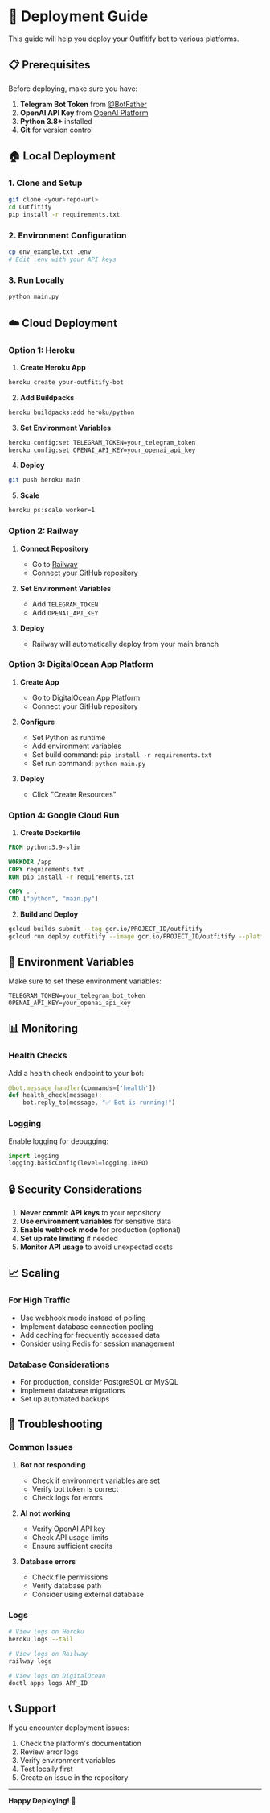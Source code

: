 # 🚀 Deployment Guide

This guide will help you deploy your Outfitify bot to various platforms.

## 📋 Prerequisites

Before deploying, make sure you have:

1. **Telegram Bot Token** from [@BotFather](https://t.me/botfather)
2. **OpenAI API Key** from [OpenAI Platform](https://platform.openai.com/api-keys)
3. **Python 3.8+** installed
4. **Git** for version control

## 🏠 Local Deployment

### 1. **Clone and Setup**
```bash
git clone <your-repo-url>
cd Outfitify
pip install -r requirements.txt
```

### 2. **Environment Configuration**
```bash
cp env_example.txt .env
# Edit .env with your API keys
```

### 3. **Run Locally**
```bash
python main.py
```

## ☁️ Cloud Deployment

### **Option 1: Heroku**

1. **Create Heroku App**
```bash
heroku create your-outfitify-bot
```

2. **Add Buildpacks**
```bash
heroku buildpacks:add heroku/python
```

3. **Set Environment Variables**
```bash
heroku config:set TELEGRAM_TOKEN=your_telegram_token
heroku config:set OPENAI_API_KEY=your_openai_api_key
```

4. **Deploy**
```bash
git push heroku main
```

5. **Scale**
```bash
heroku ps:scale worker=1
```

### **Option 2: Railway**

1. **Connect Repository**
   - Go to [Railway](https://railway.app)
   - Connect your GitHub repository

2. **Set Environment Variables**
   - Add `TELEGRAM_TOKEN`
   - Add `OPENAI_API_KEY`

3. **Deploy**
   - Railway will automatically deploy from your main branch

### **Option 3: DigitalOcean App Platform**

1. **Create App**
   - Go to DigitalOcean App Platform
   - Connect your GitHub repository

2. **Configure**
   - Set Python as runtime
   - Add environment variables
   - Set build command: `pip install -r requirements.txt`
   - Set run command: `python main.py`

3. **Deploy**
   - Click "Create Resources"

### **Option 4: Google Cloud Run**

1. **Create Dockerfile**
```dockerfile
FROM python:3.9-slim

WORKDIR /app
COPY requirements.txt .
RUN pip install -r requirements.txt

COPY . .
CMD ["python", "main.py"]
```

2. **Build and Deploy**
```bash
gcloud builds submit --tag gcr.io/PROJECT_ID/outfitify
gcloud run deploy outfitify --image gcr.io/PROJECT_ID/outfitify --platform managed
```

## 🔧 Environment Variables

Make sure to set these environment variables:

```env
TELEGRAM_TOKEN=your_telegram_bot_token
OPENAI_API_KEY=your_openai_api_key
```

## 📊 Monitoring

### **Health Checks**
Add a health check endpoint to your bot:

```python
@bot.message_handler(commands=['health'])
def health_check(message):
    bot.reply_to(message, "✅ Bot is running!")
```

### **Logging**
Enable logging for debugging:

```python
import logging
logging.basicConfig(level=logging.INFO)
```

## 🔒 Security Considerations

1. **Never commit API keys** to your repository
2. **Use environment variables** for sensitive data
3. **Enable webhook mode** for production (optional)
4. **Set up rate limiting** if needed
5. **Monitor API usage** to avoid unexpected costs

## 📈 Scaling

### **For High Traffic**
- Use webhook mode instead of polling
- Implement database connection pooling
- Add caching for frequently accessed data
- Consider using Redis for session management

### **Database Considerations**
- For production, consider PostgreSQL or MySQL
- Implement database migrations
- Set up automated backups

## 🐛 Troubleshooting

### **Common Issues**

1. **Bot not responding**
   - Check if environment variables are set
   - Verify bot token is correct
   - Check logs for errors

2. **AI not working**
   - Verify OpenAI API key
   - Check API usage limits
   - Ensure sufficient credits

3. **Database errors**
   - Check file permissions
   - Verify database path
   - Consider using external database

### **Logs**
```bash
# View logs on Heroku
heroku logs --tail

# View logs on Railway
railway logs

# View logs on DigitalOcean
doctl apps logs APP_ID
```

## 📞 Support

If you encounter deployment issues:

1. Check the platform's documentation
2. Review error logs
3. Verify environment variables
4. Test locally first
5. Create an issue in the repository

---

**Happy Deploying! 🎉** 